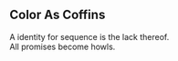 Color As Coffins
----------------
A identity for sequence is the lack thereof.  
All promises become howls.  
